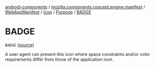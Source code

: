 [android-components](../../../../index.md) / [mozilla.components.concept.engine.manifest](../../../index.md) / [WebAppManifest](../../index.md) / [Icon](../index.md) / [Purpose](index.md) / [BADGE](./-b-a-d-g-e.md)

# BADGE

`BADGE` [(source)](https://github.com/mozilla-mobile/android-components/blob/master/components/concept/engine/src/main/java/mozilla/components/concept/engine/manifest/WebAppManifest.kt#L110)

A user agent can present this icon where space constraints and/or color requirements differ from those
of the application icon.

